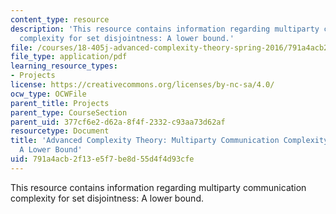 ```yaml
---
content_type: resource
description: 'This resource contains information regarding multiparty communication
  complexity for set disjointness: A lower bound.'
file: /courses/18-405j-advanced-complexity-theory-spring-2016/791a4acb2f13e5f7be8d55d4f4d93cfe_MIT18_405JS16_Multiparty.pdf
file_type: application/pdf
learning_resource_types:
- Projects
license: https://creativecommons.org/licenses/by-nc-sa/4.0/
ocw_type: OCWFile
parent_title: Projects
parent_type: CourseSection
parent_uid: 377cf6e2-d62a-8f4f-2332-c93aa73d62af
resourcetype: Document
title: 'Advanced Complexity Theory: Multiparty Communication Complexity for Set Disjointness:
  A Lower Bound'
uid: 791a4acb-2f13-e5f7-be8d-55d4f4d93cfe
---
```

This resource contains information regarding multiparty communication complexity for set disjointness: A lower bound.